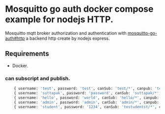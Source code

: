 # Mosquitto go auth docker compose example for nodejs HTTP.

Mosquitto mqtt broker authorization and authentication with [mosquitto-go-auth#http](https://github.com/iegomez/mosquitto-go-auth#http) a backend http create by nodejs express.

## Requirements

- Docker.

### can subscript and publish.

```python
    { username: 'test', password: 'test', canSub: 'test/*', canpub: 'test/*' },
    { username: 'suttapak', password: 'password', canSub: 'suttapak/*', canpub: 'suttapak/*' },
    { username: 'hello', password: 'world', canSub: 'hello/*', canpub: 'hello/*' },
    { username: 'admin', password: 'admin', canSub: 'admin/*', canpub: 'admin/*' },
    { username: 'student', password: '1234', canSub: 'testudentst/*', canpub: 'student/*' },
```
